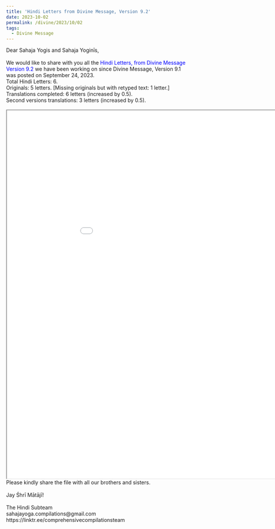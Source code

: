```yaml
---
title: 'Hindi Letters from Divine Message, Version 9.2'
date: 2023-10-02
permalink: /divine/2023/10/02
tags:
  - Divine Message
---
```


<p>
Dear Sahaja Yogis and Sahaja Yoginīs,<br>
<br>
We would like to share with you all the <font color="blue">Hindi Letters, from Divine Message Version 9.2</font> we have been working on since Divine Message, Version 9.1 was posted on September 24, 2023.<br>
Total Hindi Letters: 6.<br>
Originals: 5 letters. [Missing originals but with retyped text: 1 letter.]<br>
Translations completed: 6 letters (increased by 0.5).<br>
Second versions translations: 3 letters (increased by 0.5).<br>
<br>

<iframe src="/pdf/?usedownload=true#https://pub-4c24068b9f8f43919c1fa24e69f8f939.r2.dev/Hindi_Letters_from_Divine_Message_Version_9_2.pdf" width="1000px" height="1000px"></iframe>

<br>
Please kindly share the file with all our brothers and sisters.<br>
<br>
Jay Śhrī Mātājī!<br>
<br>
The Hindi Subteam<br>
sahajayoga.compilations@gmail.com<br>
https://linktr.ee/comprehensivecompilationsteam<br>
</p>